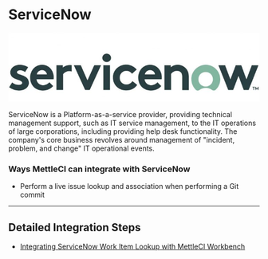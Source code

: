 # ServiceNow

![](./attachments/image-20200511-041538.png)

ServiceNow is a Platform-as-a-service provider, providing technical management support, such as IT service management, to the IT operations of large corporations, including providing help desk functionality. The company's core business revolves around management of "incident, problem, and change" IT operational events.

### Ways MettleCI can integrate with ServiceNow

*   Perform a live issue lookup and association when performing a Git commit
    

* * *

## Detailed Integration Steps

*   [Integrating ServiceNow Work Item Lookup with MettleCI Workbench](./servicenow/integrating-servicenow-work-item-lookup-with-mettleci-workbench.md)